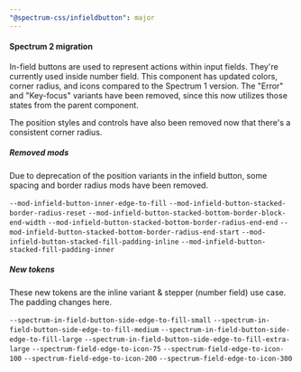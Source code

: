 ```yaml
---
"@spectrum-css/infieldbutton": major
---
```


#### Spectrum 2 migration

In-field buttons are used to represent actions within input fields. They're currently used inside number field. This component has updated colors, corner radius, and icons compared to the Spectrum 1 version. The "Error" and "Key-focus" variants have been removed, since this now utilizes those states from the parent component.

The position styles and controls have also been removed now that there's a consistent corner radius.

##### Removed mods

Due to deprecation of the position variants in the infield button, some spacing and border radius mods have been removed.

`--mod-infield-button-inner-edge-to-fill`
`--mod-infield-button-stacked-border-radius-reset`
`--mod-infield-button-stacked-bottom-border-block-end-width`
`--mod-infield-button-stacked-bottom-border-radius-end-end`
`--mod-infield-button-stacked-bottom-border-radius-end-start`
`--mod-infield-button-stacked-fill-padding-inline`
`--mod-infield-button-stacked-fill-padding-inner`

##### New tokens

These new tokens are the inline variant & stepper (number field) use case. The padding changes here.

`--spectrum-in-field-button-side-edge-to-fill-small`
`--spectrum-in-field-button-side-edge-to-fill-medium`
`--spectrum-in-field-button-side-edge-to-fill-large`
`--spectrum-in-field-button-side-edge-to-fill-extra-large`
`--spectrum-field-edge-to-icon-75`
`--spectrum-field-edge-to-icon-100`
`--spectrum-field-edge-to-icon-200`
`--spectrum-field-edge-to-icon-300`
